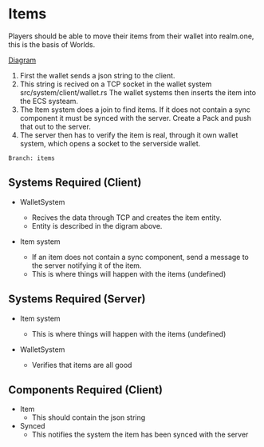 # Items 
Players should be able to move their items from their wallet into realm.one,
this is the basis of Worlds.

[Diagram](../../docs/items.pdf)

1. First the wallet sends a json string to the client.
2. This string is recived on a TCP socket in the wallet system
src/system/client/wallet.rs The wallet systems then inserts the 
item into the ECS systeam.
3. The Item system does a join to find items. If it does not
contain a sync component it must be synced with the server.
Create a Pack and push that out to the server.
4. The server then has to verify the item is real, through 
it own wallet system, which opens a socket to the serverside
wallet.

```
Branch: items
```

## Systems Required (Client)
- WalletSystem
    - Recives the data through TCP and creates the item entity. 
    - Entity is described in the digram above.

- Item system
    - If an item does not contain a sync component, send a message
    to the server notifying it of the item.
    - This is where things will happen with the items (undefined)

## Systems Required (Server)
- Item system
    - This is where things will happen with the items (undefined)

- WalletSystem
    - Verifies that items are all good

## Components Required (Client)
- Item
    - This should contain the json string
- Synced
    - This notifies the system the item has been synced with the 
    server
